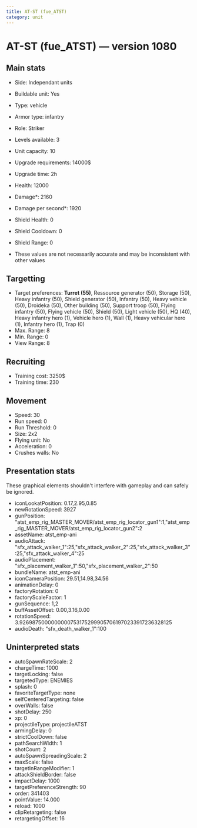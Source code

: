 ```yaml
---
title: AT-ST (fue_ATST)
category: unit
---
```


# AT-ST (fue_ATST) — version 1080

## Main stats

  * Side: Independant units
  * Buildable unit: Yes
  * Type: vehicle
  * Armor type: infantry
  * Role: Striker
  * Levels available: 3
  * Unit capacity: 10
  * Upgrade requirements: 14000$
  * Upgrade time: 2h
  * Health: 12000
  * Damage*: 2160
  * Damage per second*: 1920
  * Shield Health: 0
  * Shield Cooldown: 0
  * Shield Range: 0

* These values are not necessarily accurate and may be inconsistent with other values

## Targetting

  * Target preferences: **Turret (55)**, Ressource generator (50), Storage (50), Heavy infantry (50), Shield generator (50), Infantry (50), Heavy vehicle (50), Droideka (50), Other building (50), Support troop (50), Flying infantry (50), Flying vehicle (50), Shield (50), Light vehicle (50), HQ (40), Heavy infantry hero (1), Vehicle hero (1), Wall (1), Heavy vehicular hero (1), Infantry hero (1), Trap (0)
  * Max. Range: 8
  * Min. Range: 0
  * View Range: 8

## Recruiting

  * Training cost: 3250$
  * Training time: 230

## Movement

  * Speed: 30
  * Run speed: 0
  * Run Threshold: 0
  * Size: 2x2
  * Flying unit: No
  * Acceleration: 0
  * Crushes walls: No

## Presentation stats

These graphical elements shouldn't interfere with gameplay and can safely be ignored.

  * iconLookatPosition: 0.17,2.95,0.85
  * newRotationSpeed: 3927
  * gunPosition: "atst_emp_rig_MASTER_MOVER/atst_emp_rig_locator_gun1":1,"atst_emp_rig_MASTER_MOVER/atst_emp_rig_locator_gun2":2
  * assetName: atst_emp-ani
  * audioAttack: "sfx_attack_walker_1":25,"sfx_attack_walker_2":25,"sfx_attack_walker_3":25,"sfx_attack_walker_4":25
  * audioPlacement: "sfx_placement_walker_1":50,"sfx_placement_walker_2":50
  * bundleName: atst_emp-ani
  * iconCameraPosition: 29.51,14.98,34.56
  * animationDelay: 0
  * factoryRotation: 0
  * factoryScaleFactor: 1
  * gunSequence: 1,2
  * buffAssetOffset: 0.00,3.16,0.00
  * rotationSpeed: 3.92698750000000007531752999057061970233917236328125
  * audioDeath: "sfx_death_walker_1":100

## Uninterpreted stats

  * autoSpawnRateScale: 2
  * chargeTime: 1000
  * targetLocking: false
  * targetedType: ENEMIES
  * splash: 0
  * favoriteTargetType: none
  * selfCenteredTargeting: false
  * overWalls: false
  * shotDelay: 250
  * xp: 0
  * projectileType: projectileATST
  * armingDelay: 0
  * strictCoolDown: false
  * pathSearchWidth: 1
  * shotCount: 2
  * autoSpawnSpreadingScale: 2
  * maxScale: false
  * targetInRangeModifier: 1
  * attackShieldBorder: false
  * impactDelay: 1000
  * targetPreferenceStrength: 90
  * order: 341403
  * pointValue: 14.000
  * reload: 1000
  * clipRetargeting: false
  * retargetingOffset: 16

